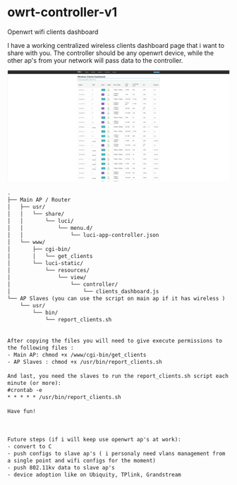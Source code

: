 # owrt-controller-v1
Openwrt wifi clients dashboard

I have a working centralized wireless clients dashboard page that i want to share with you. The controller should be any openwrt device, while the other ap's from your network will pass data to the controller.

![Only wifi clients works for the moment](https://github.com/gorunul/owrt-controller-v1/blob/main/ss-wifi-clients-er.jpg)

```plaintext
.
├── Main AP / Router
│   ├── usr/
│   │   └── share/
│   │       └── luci/
│   │           └── menu.d/
│   │               └── luci-app-controller.json
│   └── www/
│       ├── cgi-bin/
│       │   └── get_clients
│       └── luci-static/
│           └── resources/
│               └── view/
│                   └── controller/
│                       └── clients_dashboard.js
└── AP Slaves (you can use the script on main ap if it has wireless )
    └── usr/
        └── bin/
            └── report_clients.sh


After copying the files you will need to give execute permissions to the following files :
- Main AP: chmod +x /www/cgi-bin/get_clients
- AP Slaves : chmod +x /usr/bin/report_clients.sh

And last, you need the slaves to run the report_clients.sh script each minute (or more):
#crontab -e
* * * * * /usr/bin/report_clients.sh
       
Have fun!



Future steps (if i will keep use openwrt ap's at work):
- convert to C
- push configs to slave ap's ( i personaly need vlans management from a single point and wifi configs for the moment)
- push 802.11kv data to slave ap's 
- device adoption like on Ubiquity, TPlink, Grandstream
